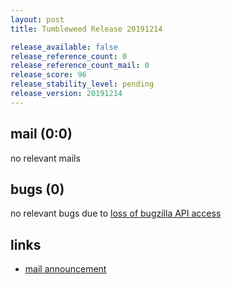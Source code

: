 ```yaml
---
layout: post
title: Tumbleweed Release 20191214

release_available: false
release_reference_count: 0
release_reference_count_mail: 0
release_score: 96
release_stability_level: pending
release_version: 20191214
---
```


## mail (0:0)

no relevant mails

## bugs (0)

<!--more-->

no relevant bugs due to [loss of bugzilla API access](https://bugzilla.opensuse.org/show_bug.cgi?id=1157722)



## links

- [mail announcement](https://lists.opensuse.org/opensuse-factory/2019-12/msg00090.html)
